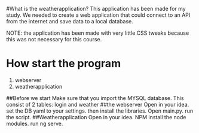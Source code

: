 #What is the weatherapplication?
This application has been made for my study. We needed to create a web application that could 
connect to an API from the internet and save data to a local database.

NOTE: the application has been made with very little CSS tweaks because this was not necessary
for this course. 

# How start the program
1. webserver
2. weatherapplication

##Before we start
Make sure that you import the MYSQL database. This consist of 2 tables: login and weather
##the webserver
Open in your idea. set the DB yaml to your settings. then install the libraries. Open main.py. run the script.
##Weatherapplication
Open in your idea. NPM install the node modules. run ng serve.


